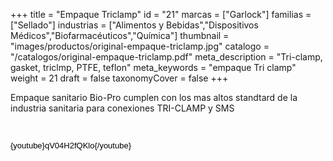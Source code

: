 +++
title = "Empaque Triclamp"
id = "21"
marcas = ["Garlock"]
familias = ["Sellado"]
industrias = ["Alimentos y Bebidas","Dispositivos Médicos","Biofarmacéuticos","Química"]
thumbnail = "images/productos/original-empaque-triclamp.jpg"
catalogo = "/catalogos/original-empaque-triclamp.pdf"
meta_description = "Tri-clamp, gasket, triclmp, PTFE, teflon"
meta_keywords = "empaque Tri clamp"
weight = 21
draft = false
taxonomyCover = false
+++
<p>Empaque sanitario Bio-Pro cumplen con los mas altos standtard de la industria sanitaria para conexiones TRI-CLAMP y SMS</p>
<p> </p>
<p><span style="color: #000000; font-family: Arial; font-size: 13px; line-height: 14.399999618530273px; text-align: justify; white-space: pre-wrap;">{youtube}qV04H2fQKlo{/youtube}</span></p>